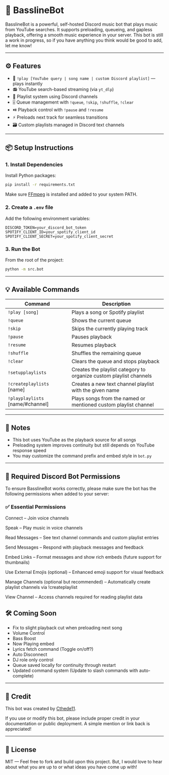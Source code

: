 # 🎵 BasslineBot

BasslineBot is a powerful, self-hosted Discord music bot that plays music from  YouTube searches. It supports preloading, queueing, and gapless playback, offering a smooth music experience in your server. This bot is still a work in progress, so if you have anything you think would be good to add, let me know! 

---

## ⚙️ Features

- 🎵 `!play [YouTube query | song name | custom Discord playlist]` — plays instantly
- 📻 YouTube search-based streaming (via `yt_dlp`)
- 📂 Playlist system using Discord channels
- 🎚️ Queue management with `!queue`, `!skip`, `!shuffle`, `!clear`
- ⏯️ Playback control with `!pause` and `!resume`
- ⚡ Preloads next track for seamless transitions
- 🗃️ Custom playlists managed in Discord text channels

---

## 📦 Setup Instructions

### 1. Install Dependencies

Install Python packages:

```bash
pip install -r requirements.txt
```

Make sure [FFmpeg](https://ffmpeg.org/download.html) is installed and added to your system PATH.

### 2. Create a `.env` file

Add the following environment variables:

```
DISCORD_TOKEN=your_discord_bot_token
SPOTIFY_CLIENT_ID=your_spotify_client_id
SPOTIFY_CLIENT_SECRET=your_spotify_client_secret
```

### 3. Run the Bot

From the root of the project:

```bash
python -m src.bot
```

---

## 💡 Available Commands

| Command                           | Description                                                          |
|-----------------------------------|----------------------------------------------------------------------|
| `!play [song]`                    | Plays a song or Spotify playlist                                     |
| `!queue`                          | Shows the current queue                                              |
| `!skip`                           | Skips the currently playing track                                    |
| `!pause`                          | Pauses playback                                                      |
| `!resume`                         | Resumes playback                                                     |
| `!shuffle`                        | Shuffles the remaining queue                                         |
| `!clear`                          | Clears the queue and stops playback                                  |
| `!setupplaylists`                 | Creates the playlist category to organize custom playlist channels   |
| `!createplaylists` [name]         | Creates a new text channel playlist with the given name              |
| `!playplaylists` [name/#channel]  | Plays songs from the named or mentioned custom playlist channel      |

---

## 📌 Notes

- This bot uses YouTube as the playback source for all songs
- Preloading system improves continuity but still depends on YouTube response speed
- You may customize the command prefix and embed style in `bot.py`

---

## 🔐 Required Discord Bot Permissions
To ensure BasslineBot works correctly, please make sure the bot has the following permissions when added to your server:

### ✅ Essential Permissions
Connect – Join voice channels

Speak – Play music in voice channels

Read Messages – See text channel commands and custom playlist entries

Send Messages – Respond with playback messages and feedback

Embed Links – Format messages and show rich embeds (future support for thumbnails)

Use External Emojis (optional) – Enhanced emoji support for visual feedback

Manage Channels (optional but recommended) – Automatically create playlist channels via !createplaylist

View Channel – Access channels required for reading playlist data


## 🛠️ Coming Soon

- Fix to slight playback cut when preloading next song
- Volume Control
- Bass Boost
- Now Playing embed
- Lyrics fetch command (Toggle on/off?)
- Auto Disconnect
- DJ role only control
- Queue saved locally for continuity through restart
- Updated command system (Update to slash commands with auto-complete)

---

## 🙏 Credit

This bot was created by [Cthede11](https://github.com/Cthede11).

If you use or modify this bot, please include proper credit in your documentation or public deployment. A simple mention or link back is appreciated!

---
## 📜 License

MIT — Feel free to fork and build upon this project. But, I would love to hear about what you are up to or what ideas you have come up with!
